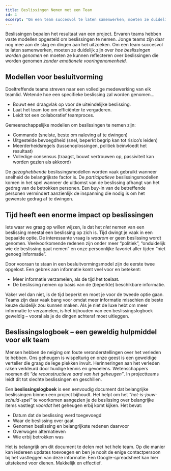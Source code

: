 ```yaml
---
title: Beslissingen Nemen met een Team
id: 4
excerpt: "Om een team succesvol te laten samenwerken, moeten ze duidelijk zijn over hoe beslissingen worden genomen en moeten ze kunnen reflecteren over beslissingen die worden genomen zonder emotionele vooringenomenheid."
---
```


Beslissingen bepalen het resultaat van een project. Ervaren teams hebben vaste modellen opgesteld om beslissingen te nemen. Jonge teams zijn daar nog mee aan de slag en dingen aan het uitzoeken. Om een team succesvol te laten samenwerken, moeten ze duidelijk zijn over _hoe beslissingen worden genomen_ en moeten ze kunnen reflecteren over beslissingen die worden genomen _zonder emotionele vooringenomenheid._

## **Modellen voor besluitvorming**

Doeltreffende teams streven naar een volledige medewerking van elk teamlid. Wetende hoe een specifieke beslissing zal worden genomen…

- Bouwt een draagvlak op voor de uiteindelijke beslissing.
- Laat het team toe om efficiënter te vergaderen.
- Leidt tot een collaboratief teamproces.

Gemeenschappelijke modellen om beslissingen te nemen zijn:

- Commando (snelste, beste om naleving af te dwingen)
- Uitgestelde bevoegdheid (snel, beperkt begrip kan tot risico’s leiden)
- Meerderheidsregels (tussenoplossingen, politiek beïnvloedt het resultaat)
- Volledige consensus (traagst, bouwt vertrouwen op, passiviteit kan worden gezien als akkoord)

De _gezaghebbende_ beslissingsmodellen worden vaak gebruikt wanneer snelheid de belangrijkste factor is. De _participatieve_ beslissingsmodellen komen in het spel wanneer de uitkomst van de beslissing afhangt van het gedrag van de betrokken personen. Een buy-in van de betreffende personen vermindert aanzienlijk de inspanning die nodig is om het gewenste gedrag af te dwingen.

## **Tijd heeft een enorme impact op beslissingen**

Iets waar we graag op willen wijzen, is dat het _niet_ nemen van een beslissing meestal een beslissing op zich is. Tijd dwingt je vaak in een bepaalde optie. De interessante vraag is _waarom_ er geen beslissing wordt genomen. Veelvoorkomende redenen zijn onder meer “politiek”, “onduidelijk wie de beslissing gaat nemen” en onze persoonlijke favoriet aller tijden “niet genoeg informatie”.

Door vooraan te staan in een besluitvormingsmodel zijn de eerste twee opgelost. Een gebrek aan informatie komt veel voor en betekent:

- Meer informatie verzamelen, als de tijd het toelaat.
- De beslissing nemen op basis van de (beperkte) beschikbare informatie.

Vaker wel dan niet, is de tijd beperkt en moet je voor de tweede optie gaan. Teams zijn daar vaak bang voor omdat meer informatie misschien de beste keuze duidelijk zou kunnen maken. Als je niet de luxe hebt om meer informatie te verzamelen, is het bijhouden van een beslissingslogboek geweldig – vooral als je de dingen achteraf moet uitleggen.

## **Beslissingslogboek – een geweldig hulpmiddel voor elk team**

Mensen hebben de neiging om foute veronderstellingen over het verleden te hebben. Ons geheugen is wispelturig en onze geest is een geweldige verteller die graag de lege plekken invult. Herinneringen aan het verleden raken verkleurd door huidige kennis en gevoelens. Wetenschappers noemen dit _“de reconstructieve aard van het geheugen”_. In projectteams leidt dit tot slechte beslissingen en geschillen.

Een **beslissingslogboek** is een eenvoudig document dat belangrijke beslissingen binnen een project bijhoudt. Het helpt om het _“het-is-jouw-schuld-spel”_ te voorkomen aangezien je de beslissing over belangrijke items vastlegt  _voordat_  het geheugen erbij komt kijken. Het bevat:

- Datum dat de beslissing werd toegevoegd
- Waar de beslissing over gaat
- Genomen beslissing en belangrijkste redenen daarvoor
- Overwogen alternatieven
- Wie erbij betrokken was

Het is belangrijk om dit document te delen met het hele team. Op die manier kan iedereen updates toevoegen en ben je nooit de enige contactpersoon bij het vastleggen van deze informatie. Een Google-spreadsheet kan hier uitstekend voor dienen. Makkelijk en effectief.
